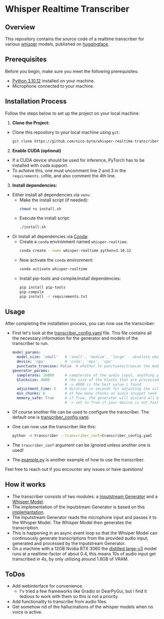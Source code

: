 # Whisper Realtime Transcriber

## Overview

This repository contains the source code of a realtime transcriber for various [whisper](https://github.com/openai/whisper) models, published on [huggingface](https://github.com/huggingface/transformers).

## Prerequisites

Before you begin, make sure you meet the following prerequisites:

- [Python 3.10.12](https://www.python.org) installed on your machine.
- Microphone connected to your machine.

## Installation Process

Follow the steps below to set up the project on your local machine:

1. **Clone the Project:**
  - Clone this repository to your local machine using `git`:
    ```bash
    git clone https://github.com/nico-byte/whisper-realtime-transcriber
    ```

2. **Enable CUDA (optional)**
  - If a CUDA device should be used for inference, PyTorch has to be installed with cuda support.
  - To achieve this, one must uncomment line 2 and 3 in the `requirements.in`file, and also comment the 4th line.

3. **Install dependencies:**
  - Either install all dependencies via `venv`:
    - Make the install script (if needed):
      ```bash
      chmod +x install.sh
      ```
    - Execute the install script:
      ```bash
      ./install.sh
      ```
  - Or install all dependencies via [Conda](https://anaconda.org):
    - Create a `conda` environment named `whisper-realtime`:
      ```bash
      conda create --name whisper-realtime python=3.10.12
      ```
    - Now activate the `conda` environment:
      ```bash
      conda activate whisper-realtime
      ```
    - Install pip-tools and compile/install dependencies:
      ```bash
      pip install pip-tools
      pip-compile
      pip install -r requirements.txt
      ```


## Usage

After completing the installation process, you can now use the transcriber:

- First let's look at the [transcriber_config.yaml](./transcriber_config.yaml) file. This file contains all the necessary information for the generator and models of the transcriber to run.
  ```yaml
  model_params:
    model_size: 'small'   # 'small', 'medium', 'large' - obsolete when using a custom model_id
    device: 'cpu'         # 'cuda', 'mps', 'cpu'
    punctuate_truecase: False  # whether to punctuate/truecas the model output or not because in partial trnascriptions these might be worng
  generator_params:
    samplerate: 16000     # samplerate of the audio input, anything you like
    blocksize: 4000       # the size of the blocks that are processed by the generator at once, anything you like
                          # -> 4000 is the best value i found
    adjustment_time: 5    # duration in seconds for adjusting the silence threshold
    min_chunks: 6         # of how many chunks an audio snippet need to consist, before it will be forwarded to the model
    memory_safe: True     # if True, the generator will discard all buffers that are generated during model inference 
                          # -> set to True if your device is not fast enough to keep up with the generator
  ```

- Of course another file can be used to configure the transcriber. The default one is [transcriber_config.yaml](./transcriber_config.yaml).

- One can now use the transcriber like this:
  ```bash
  python -m transcriber --transcriber_conf=transcriber_config.yaml
  ```

- The `trascriber_conf` argument can be ignored unless another one is used!

- The [example.py](./example.py) is another example of how to use the transcriber.

Feel free to reach out if you encounter any issues or have questions!

## How it works

- The transcriber consists of two modules: a [Inputstream Generator](./transcriber/InputStreamGenerator.py) and a [Whisper Model](./transcriber/whisper_models/base.py).
- The implementation of the Inputstream Generator is based on this [implemantation](https://github.com/tobiashuttinger/openai-whisper-realtime).
- The Inputstream Generator reads the microphone input and passes it to the Whisper Model. The Whisper Model then generates the transcription.
- This is happening in an async event loop so that the Whsiper Model can continuously generate transcriptions from the provided audio input, generated and processed by the Inputstream Generator.
- On a machine with a 12GB Nvidia RTX 3060 the [distilled large-v3](https://github.com/huggingface/distil-whisper) model runs at a realtime-factor of about 0.4, this means 10s of audio input get transcribed in 4s, by only utilizing around 1.8GB of VRAM.

## ToDos

- Add webinterface for convenience.
  - I'v tried a few frameworks like Gradio or DearPyGui, but i find it tedious to work with them so this is not a priority.
- Add functionality to transcribe from audio files.
- Get somehow rid of the hallucinations of the whisper models when no voice is active.
